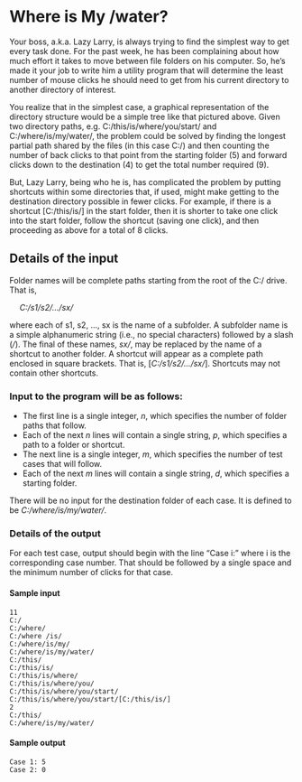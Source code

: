 
# **Where is My /water?**
Your boss, a.k.a. Lazy Larry, is always trying to find the simplest way to get every task done. For the past
week, he has been complaining about how much effort it takes to move between file folders on his
computer. So, he’s made it your job to write him a utility program that will determine the least number
of mouse clicks he should need to get from his current directory to another directory of interest.

You realize that in the simplest case, a graphical representation of the directory structure would be a
simple tree like that pictured above. Given two directory paths, e.g. C:/this/is/where/you/start/ and
C:/where/is/my/water/, the problem could be solved by finding the longest partial path shared by the
files (in this case C:/) and then counting the number of back clicks to that point from the starting folder
(5) and forward clicks down to the destination (4) to get the total number required (9).

But, Lazy Larry, being who he is, has complicated the problem by putting shortcuts within some
directories that, if used, might make getting to the destination directory possible in fewer clicks. For
example, if there is a shortcut [C:/this/is/] in the start folder, then it is shorter to take one click into the
start folder, follow the shortcut (saving one click), and then proceeding as above for a total of 8 clicks.

## **Details of the input**
Folder names will be complete paths starting from the root of the C:/ drive. That is,

&emsp; *C:/s1/s2/…/sx/*

where each of s1, s2, ..., sx is the name of a subfolder. A subfolder name is a simple alphanumeric string
(i.e., no special characters) followed by a slash (*/*). The final of these names, *sx/*, may be replaced by the
name of a shortcut to another folder. A shortcut will appear as a complete path enclosed in square
brackets. That is, [*C:/s1/s2/…/sx/*]. Shortcuts may not contain other shortcuts.

### **Input to the program will be as follows:**

 - The first line is a single integer, *n*, which specifies the number of folder paths that follow.
 - Each of the next *n* lines will contain a single string, *p*, which specifies a path to a folder or shortcut.
 - The next line is a single integer, *m*, which specifies the number of test cases that will follow.
 - Each of the next *m* lines will contain a single string, *d*, which specifies a starting folder.

There will be no input for the destination folder of each case. It is defined to be *C:/where/is/my/water/*.

### **Details of the output**
For each test case, output should begin with the line “Case i:” where i is the corresponding case number.
That should be followed by a single space and the minimum number of clicks for that case.

#### **Sample input**
```
11  
C:/  
C:/where/  
C:/where /is/  
C:/where/is/my/  
C:/where/is/my/water/  
C:/this/  
C:/this/is/  
C:/this/is/where/  
C:/this/is/where/you/  
C:/this/is/where/you/start/  
C:/this/is/where/you/start/[C:/this/is/]  
2  
C:/this/  
C:/where/is/my/water/  
```
#### **Sample output**
```
Case 1: 5  
Case 2: 0
```